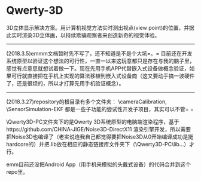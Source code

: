 # Qwerty-3D
3D立体显示解决方案。用计算机视觉方法实时测出视点(view point)的位置，并据此实时渲染3D立体画，以持续欺骗观察者来创造新奇的视觉体验。


-------------------------------------------------------------
(2018.3.5)emmm文档暂时先不写了，还不知道是不是个大坑=。=
目前还在开发系统原型以验证这个想法的可行性，一直一以来这玩意都只是存在与我的脑子里，感觉有点意思就想试着做一下。现在先用手机APP代替嵌入式设备做概念验证，如果可行就直接把在手机上实现的算法移植到嵌入式设备商（这又要动手搞一波硬件了，还是很烦的，所以才打算先用手机验证概念）。

-------------------------------------------------------------
(2018.3.27)repository的根目录有多个文件夹：
\cameraCalibration, \SensorSimulation-EKF 都是一些子功能的尝试性开发子项目，其实可以不管= =

\Qwerty3D-PC文件夹下的是Qwerty 3D系统原型的电脑端渲染程序，基于https://github.com/CHINA-JIGE/Noise3D-DirectX11 渲染引擎开发，所以需要把Noise3D也编译了（老实说连我自己都觉得要把Noise3D从0开始编译成功是挺hardcore的）并把.lib放在相应的静态链接库文件夹下（\Qwerty3D-PC\lib\...）才行。

emm目前还没把Android App（用手机来模拟的头戴式设备）的代码合并到这个repo里。
